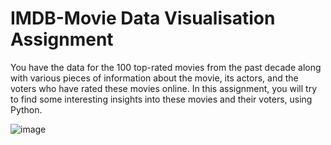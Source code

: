 # IMDB-Movie Data Visualisation Assignment

You have the data for the 100 top-rated movies from the past decade along with various pieces of information about the movie, its actors, and the voters who have rated these movies online. In this assignment, you will try to find some interesting insights into these movies and their voters, using Python.


![image](https://user-images.githubusercontent.com/89606199/131168402-dd24ed24-a46e-4ca7-90eb-5bf748afa33e.png)


